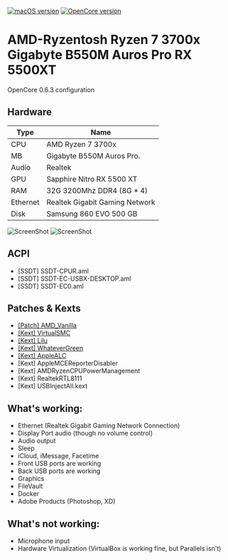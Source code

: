 [![macOS version](https://img.shields.io/badge/macOS-10.13.6%20(20B50)-informational.svg)](https://www.apple.com/macos) [![OpenCore version](https://img.shields.io/badge/OpenCore-0.6.4-informational.svg)](https://github.com/acidanthera/OpenCorePkg) 

# AMD-Ryzentosh Ryzen 7 3700x Gigabyte B550M Auros Pro RX 5500XT

OpenCore 0.6.3 configuration  


## Hardware

| Type                 | Name                              |
|----------------------|-----------------------------------|
| CPU                  | AMD Ryzen 7 3700x                 |
| MB                   | Gigabyte B550M Auros Pro.         |
| Audio                | Realtek                           |
| GPU                  | Sapphire Nitro RX 5500 XT         |
| RAM                  | 32G 3200Mhz DDR4 (8G * 4)         |
| Ethernet             | Realtek Gigabit Gaming Network    |
| Disk                 | Samsung 860 EVO 500 GB            |



![ScreenShot](https://i.imgur.com/g2ltthw.png)
![ScreenShot](https://i.imgur.com/X05yVe8.png)

## ACPI
- [SSDT] SSDT-CPUR.aml
- [SSDT] SSDT-EC-USBX-DESKTOP.aml
- [SSDT] SSDT-EC0.aml

## Patches & Kexts
 - [[Patch] AMD_Vanilla](https://github.com/AMD-OSX/AMD_Vanilla)
 - [[Kext] VirtualSMC](https://github.com/acidanthera/VirtualSMC)
 - [[Kext] Lilu](https://github.com/acidanthera/Lilu)
 - [[Kext] WhateverGreen](https://github.com/acidanthera/WhateverGreen)
 - [[Kext] AppleALC](https://github.com/acidanthera/AppleALC)
 - [Kext] AppleMCEReporterDisabler
 - [Kext] AMDRyzenCPUPowerManagement
 - [Kext] RealtekRTL8111
 - [Kext] USBInjectAll.kext



## What's working:

* Ethernet (Realtek Gigabit Gaming Network Connection)
* Display Port audio (though no volume control)
* Audio output
* Sleep
* iCloud, iMessage, Facetime
* Front USB ports are working
* Back USB ports are working
* Graphics
* FileVault
* Docker
* Adobe Products (Photoshop, XD)

## What's not working:
* Microphone input 
* Hardware Virtualization (VirtualBox is working fine, but Parallels isn't)
